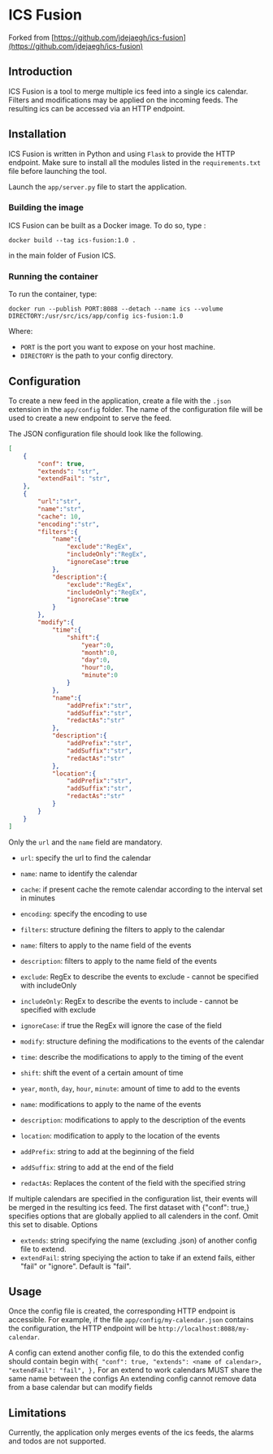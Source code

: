 # ICS Fusion  
Forked from [https://github.com/jdejaegh/ics-fusion](https://github.com/jdejaegh/ics-fusion)
## Introduction
ICS Fusion is a tool to merge multiple ics feed into a single ics calendar. Filters and modifications may be applied on the incoming feeds.  The resulting ics can be accessed via an HTTP endpoint.

## Installation
ICS Fusion is written in Python and using `Flask` to provide the HTTP endpoint.  Make sure to install all the modules listed in the `requirements.txt` file before launching the tool.

Launch the `app/server.py` file to start the application.

### Building the image
ICS Fusion can be built as a Docker image. To do so, type :

`docker build --tag ics-fusion:1.0 .`

in the main folder of Fusion ICS.

### Running the container
To run the container, type:

`docker run --publish PORT:8088 --detach --name ics --volume DIRECTORY:/usr/src/ics/app/config ics-fusion:1.0`

Where:
* `PORT` is the port you want to expose on your host machine.
* `DIRECTORY` is the path to your config directory.

## Configuration
To create a new feed in the application, create a file with the `.json` extension in the  `app/config` folder.  The name of the configuration file will be used to create a new endpoint to serve the feed.

The JSON configuration file should look like the following.

```json
[
    {
        "conf": true,
        "extends": "str",
        "extendFail": "str",
    },
    {
        "url":"str",
        "name":"str",
        "cache": 10,
        "encoding":"str",
        "filters":{
            "name":{
                "exclude":"RegEx",
                "includeOnly":"RegEx",
                "ignoreCase":true
            },
            "description":{
                "exclude":"RegEx",
                "includeOnly":"RegEx",
                "ignoreCase":true
            }
        },
        "modify":{
            "time":{
                "shift":{
                    "year":0,
                    "month":0,
                    "day":0,
                    "hour":0,
                    "minute":0
                }
            },
            "name":{
                "addPrefix":"str",
                "addSuffix":"str",
                "redactAs":"str"
            },
            "description":{
                "addPrefix":"str",
                "addSuffix":"str",
                "redactAs":"str"
            },
            "location":{
                "addPrefix":"str",
                "addSuffix":"str",
                "redactAs":"str"
            }
        }
    }
]
```

Only the `url` and the `name` field are mandatory.  
- `url`: specify the url to find the calendar  
- `name`: name to identify the calendar
- `cache`: if present cache the remote calendar according to the interval set in minutes
- `encoding`: specify the encoding to use  
  

- `filters`: structure defining the filters to apply to the calendar  
- `name`: filters to apply to the name field of the events
- `description`: filters to apply to the name field of the events
- `exclude`: RegEx to describe the events to exclude - cannot be specified with includeOnly
- `includeOnly`: RegEx to describe the events to include - cannot be specified with exclude
- `ignoreCase`: if true the RegEx will ignore the case of the field  
  

- `modify`: structure defining the modifications to the events of the calendar
- `time`: describe the modifications to apply to the timing of the event
- `shift`: shift the event of a certain amount of time
- `year`, `month`, `day`, `hour`, `minute`: amount of time to add to the events
- `name`: modifications to apply to the name of the events
- `description`: modifications to apply to the description of the events
- `location`: modification to apply to the location of the events
- `addPrefix`: string to add at the beginning of the field
- `addSuffix`: string to add at the end of the field
- `redactAs`: Replaces the content of the field with the specified string
  
If multiple calendars are specified in the configuration list, their events will be merged in the resulting ics feed.
The first dataset with {"conf": true,} specifies options that are globally applied to all calenders in the conf. Omit this set to disable. Options
- `extends`: string specifying the name (excluding .json) of another config file to extend.
- `extendFail`: string speciying the action to take if an extend fails, either "fail" or "ignore". Default is "fail".

## Usage
Once the config file is created, the corresponding HTTP endpoint is accessible.  For example, if the file `app/config/my-calendar.json` contains the configuration, the HTTP endpoint will be `http://localhost:8088/my-calendar`.

A config can extend another config file, to do this the extended config should contain begin with`{
        "conf": true,
        "extends": <name of calendar>,
        "extendFail": "fail",
    },`
For an extend to work calendars MUST share the same name between the configs
An extending config cannot remove data from a base calendar but can modify fields

## Limitations
Currently, the application only merges events of the ics feeds, the alarms and todos are not supported.  

